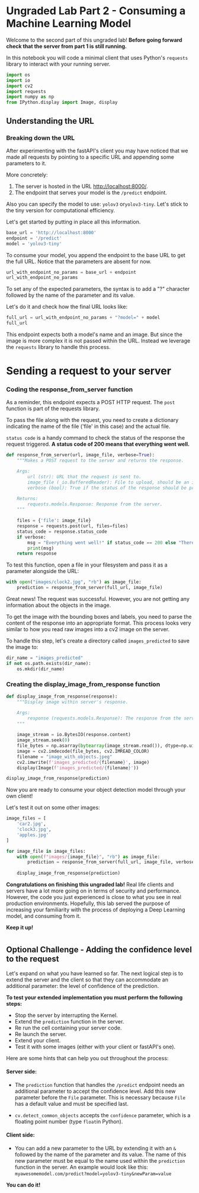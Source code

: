# Ungraded Lab Part 2 - Consuming a Machine Learning Model

Welcome to the second part of this ungraded lab! 
**Before going forward check that the server from part 1 is still running.**

In this notebook you will code a minimal client that uses Python's `requests` library to interact with your running server.


```python
import os
import io
import cv2
import requests
import numpy as np
from IPython.display import Image, display
```

## Understanding the URL


### Breaking down the URL

After experimenting with the fastAPI's client you may have noticed that we made all requests by pointing to a  specific URL and appending some parameters to it.

More concretely:

1. The server is hosted in the URL [http://localhost:8000/](http://localhost:8000/).
2. The endpoint that serves your model is the `/predict` endpoint.

Also you can specify the model to use:  `yolov3` or`yolov3-tiny`. Let's stick to the tiny version for computational efficiency.

Let's get started by putting in place all this information.


```python
base_url = 'http://localhost:8000'
endpoint = '/predict'
model = 'yolov3-tiny'
```

To consume your model, you append the endpoint to the base URL to get the full URL. Notice that the parameters are absent for now.


```python
url_with_endpoint_no_params = base_url + endpoint
url_with_endpoint_no_params
```

To set any of the expected parameters, the syntax is to add a "?" character followed by the name of the parameter and its value.

Let's do it and check how the final URL looks like:


```python
full_url = url_with_endpoint_no_params + "?model=" + model
full_url
```

This endpoint expects both a model's name and an image. But since the image is more complex it is not passed within the URL. Instead we leverage the `requests` library to handle this process.

# Sending a request to your server

### Coding the response_from_server function

As a reminder,  this endpoint expects a POST HTTP request. The `post` function is part of the requests library. 

To pass the file along with the request, you need to create a dictionary indicating the name of the file ('file' in this case) and the actual file.

 `status code` is a handy command to check the status of the response the request triggered. **A status code of 200 means that everything went well.**


```python
def response_from_server(url, image_file, verbose=True):
    """Makes a POST request to the server and returns the response.

    Args:
        url (str): URL that the request is sent to.
        image_file (_io.BufferedReader): File to upload, should be an image.
        verbose (bool): True if the status of the response should be printed. False otherwise.

    Returns:
        requests.models.Response: Response from the server.
    """
    
    files = {'file': image_file}
    response = requests.post(url, files=files)
    status_code = response.status_code
    if verbose:
        msg = "Everything went well!" if status_code == 200 else "There was an error when handling the request."
        print(msg)
    return response
```

To test this function, open a file in your filesystem and pass it as a parameter alongside the URL:


```python
with open("images/clock2.jpg", "rb") as image_file:
    prediction = response_from_server(full_url, image_file)
```

Great news! The request was successful. However, you are not getting any information about the objects in the image.

To get the image with the bounding boxes and labels,  you need to parse the content of the response into an appropriate format. This process looks very similar to how you read raw images into a cv2 image on the server.

To handle this step, let's create a directory called `images_predicted` to save the image to:


```python
dir_name = "images_predicted"
if not os.path.exists(dir_name):
    os.mkdir(dir_name)
```


### Creating the display_image_from_response function


```python
def display_image_from_response(response):
    """Display image within server's response.

    Args:
        response (requests.models.Response): The response from the server after object detection.
    """
    
    image_stream = io.BytesIO(response.content)
    image_stream.seek(0)
    file_bytes = np.asarray(bytearray(image_stream.read()), dtype=np.uint8)
    image = cv2.imdecode(file_bytes, cv2.IMREAD_COLOR)
    filename = "image_with_objects.jpeg"
    cv2.imwrite(f'images_predicted/{filename}', image)
    display(Image(f'images_predicted/{filename}'))
```


```python
display_image_from_response(prediction)
```

Now you are ready to consume your object detection model through your own client!

Let's test it out on some other images:


```python
image_files = [
    'car2.jpg',
    'clock3.jpg',
    'apples.jpg'
]

for image_file in image_files:
    with open(f"images/{image_file}", "rb") as image_file:
        prediction = response_from_server(full_url, image_file, verbose=False)
    
    display_image_from_response(prediction)
```

**Congratulations on finishing this ungraded lab!** Real life clients and servers have a lot more going on in terms of security and performance. However, the code you just experienced is close to what you see in real production environments. 
Hopefully, this lab served the purpose of increasing your familiarity with the process of deploying a Deep Learning model, and consuming from it.

**Keep it up!**

# 
## Optional Challenge - Adding the confidence level to the request

Let's expand on what you have learned so far. The next logical step is to extend the server and the client so that they can accommodate an additional parameter: the level of confidence of the prediction. 

**To test your extended implementation you must perform the following steps:**

- Stop the server by interrupting the Kernel.
- Extend the `prediction` function in the server.
- Re run the cell containing your server code.
- Re launch the server.
- Extend your client.
- Test it with some images (either with your client or fastAPI's one).

Here are some hints that can help you out throughout the process:

#### Server side:
- The `prediction` function that handles the `/predict` endpoint needs an additional parameter to accept the confidence level. Add this new parameter before the `File` parameter. This is necessary because `File` has a default value and must be specified last.


- `cv.detect_common_objects` accepts the `confidence` parameter, which is a floating point number (type `float`in Python).


#### Client side:
- You can add a new parameter to the URL by extending it with an `&` followed by the name of the parameter and its value. The name of this new parameter must be equal to the name used within the `prediction` function in the server. An example would look like this: `myawesomemodel.com/predict?model=yolov3-tiny&newParam=value`


**You can do it!**

